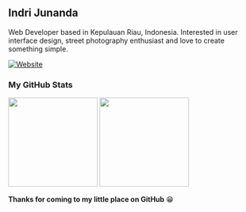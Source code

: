 ## Indri Junanda
Web Developer based in Kepulauan Riau, Indonesia. Interested in user interface design, street photography enthusiast and love to create something simple.

[![Website](https://img.shields.io/badge/Website-ffffff?style=for-the-badge&logo=vercel&logoColor=black)](//indrij.vercel.app)

### My GitHub Stats

<p>
  <img height="180em" src="https://github-readme-stats.vercel.app/api?username=indrijunanda&show_icons=true&hide_border=true&&count_private=true&include_all_commits=true" />
  <img height="180em" src="https://github-readme-stats.vercel.app/api/top-langs/?username=indrijunanda&exclude_repo=KNN-Image-Classification&show_icons=true&hide_border=true&layout=compact&langs_count=8"/>
</p>

__Thanks for coming to my little place on GitHub__ 😁
